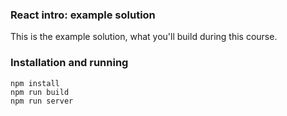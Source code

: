 ### React intro: example solution

This is the example solution, what you'll build during this course.

### Installation and running

```
npm install
npm run build
npm run server
```
